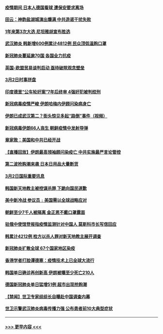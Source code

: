 #### [疫情期间 日本人德国看球 遭保安要求离场](../pages/prog202/a102790508.md?t=03031402) 
#### [田云：神韵盐湖城演出爆满 中共造谣干扰失败](../pages/prog202/a102790485.md?t=03031402) 
#### [1年来第3次大选 尼坦雅胡宣布胜选](../pages/prog202/a102790417.md?t=03031402) 
#### [武汉肺炎 韩新增600例累计4812例 民众顶低温购口罩](../pages/prog202/a102790401.md?t=03031402) 
#### [新冠肺炎蔓延逾70国 各国全力抗疫](../pages/prog202/a102790236.md?t=03031402) 
#### [英国-欧盟贸易谈判启动 亟待破除观念壁垒](../pages/prog202/a102790228.md?t=03031402) 
#### [3月2日时事拼盘](../pages/prog202/a102790164.md?t=03031402) 
#### [印度德里“公车轮奸案”7年后终审 4强奸犯被判绞刑](../pages/prog202/a102790103.md?t=03031402) 
#### [新冠病毒疫情严峻 伊朗哈梅内伊顾问染病身亡](../pages/prog202/a102790109.md?t=03031402) 
#### [伊朗已成武汉第二？街头惊见多起“路倒”事件（视频）](../pages/prog202/a102790042.md?t=03031402) 
#### [新冠病毒伊朗66人丧生 朝鲜疫情中发射导弹](../pages/prog202/a102790003.md?t=03031402) 
#### [章家敦：美国和中共已经开战](../pages/prog202/a102789996.md?t=03031402) 
#### [【直播回放】伊朗最高领袖顾问染疫亡 中共实施最严言论管控](../pages/prog202/a102789787.md?t=03031402) 
#### [第二波抢购潮来袭 日本日用品大量断货](../pages/prog202/a102789758.md?t=03031402) 
#### [3月2日国际重要讯息](../pages/prog202/a102789755.md?t=03031402) 
#### [韩国新天地教主被控谋杀罪 下跪向国民道歉](../pages/prog202/a102789711.md?t=03031402) 
#### [美中新冷战  参议员﹕美国需以全球战略应对](../pages/prog202/a102789764.md?t=03031402) 
#### [朝鲜至少7千人被隔离 金正恩不戴口罩露面](../pages/prog202/a102789690.md?t=03031402) 
#### [驻俄中使馆登报指疫情监测针对中国人 莫斯科市长写信回应](../pages/prog202/a102789539.md?t=03031402) 
#### [韩累计4212例 检方以杀人罪对新天地教主展开调查](../pages/prog202/a102789506.md?t=03031402) 
#### [新冠肺炎扩散全球 67个国家地区染疫](../pages/prog202/a102789431.md?t=03031402) 
#### [香港学者打脸谭德塞：疫情技术上已全球大流行](../pages/prog202/a102789379.md?t=03031402) 
#### [韩国单日确诊再创新高  伊朗被曝至少死亡210人](../pages/prog202/a102789359.md?t=03031402) 
#### [德国新冠肺炎单日猛增51例 超市出现抢购潮](../pages/prog202/a102789347.md?t=03031402) 
#### [【禁闻】世卫专家组组长自曝赴中国调查内幕](../pages/prog202/a102789368.md?t=03031402) 
#### [世卫示警武汉肺炎病毒传播力强 公布患者前10大典型症状](../pages/prog202/a102789301.md?t=03031402) 

----
#### [ >>> 更早内容 <<< ](../indexes/prog202-earlier.md)
